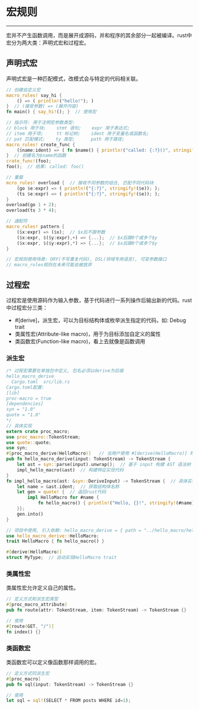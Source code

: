 # 宏规则
---

宏并不产生函数调用，而是展开成源码，并和程序的其余部分一起被编译。rust中宏分为两大类：声明式宏和过程宏。

## 声明式宏

声明式宏是一种匹配模式，改模式会与特定的代码相关联。

```rust
// 创建自定义宏
macro_rules! say_hi { 
    () => ( println!("hello!"); )
}  // (接受参数) => (展开内容)
fn main() { say_hi!(); }  // 使用宏

// 指示符: 用于注明宏参数类型:
// block 用于块;    stmt 语句;    expr 用于表达式;
// item 用于项;     tt 标记树;    ident 用于变量名或函数名;
// pat 匹配模式;    ty 类型;      path 用于路径;
macro_rules! create_func {
    ($name:ident) => ( fn $name() { println!("called: {:?}()", stringify!($name)); })
}  // 创建名为$name的函数
crate_func!(foo);
foo();  // 结果: called: foo()

// 重载
mcro_rules! overload {  // 接收不同参数的组合, 匹配不同代码块
    (go $e:expr) => ( println!("{:?}", stringify!($e)); );
    (ts $e:expr) => ( println!("{:?}", stringify!($e)); );
}
overload(go 1 + 2);
overload(ts 3 * 4);

// 通配符
macro_rules! pattern {
    ($x:expr) => ($x);  // $x后不跟参数
    ($x:expr, $($y:expr),+) => {...};  // $x后跟0个或多个$y
    ($x:expr, $($y:expr),*) => {...};  // $x后跟0个或多个$y
}

// 宏规则使用场景: DRY(不写重复代码), DSL(领域专用语言), 可变参数接口
// macro_rules规则在未来可能会被放弃
```

## 过程宏

过程宏是使用源码作为输入参数，基于代码进行一系列操作后输出新的代码。rust中过程宏分三类：
* #[derive]，派生宏，可以为目标结构体或枚举派生指定的代码，如: Debug trait
* 类属性宏(Attribute-like macro)，用于为目标添加自定义的属性
* 类函数宏(Function-like macro)，看上去就像是函数调用

### 派生宏

```rust
/* 过程宏需要在单独包中定义, 包名必须以derive为后缀
hello_macro_derive
  Cargo.toml  src/lib.rs
Cargo.toml配置:
[lib]
proc-macro = true
[dependencies]
syn = "1.0"
quote = "1.0"
*/
// 具体实现
extern crate proc_macro;
use proc_macro::TokenStream;
use quote::quote;
use syn;
#[proc_macro_derive(HelloMacro)]   // 当用户使用 #[derive(HelloMacro)] 时, hello_macro_derive会被调用
pub fn hello_macro_derive(input: TokenStream) -> TokenStream {
    let ast = syn::parse(input).unwrap();  // 基于 input 构建 AST 语法树
    impl_hello_macro(&ast)  // 构建特征实现代码
}
fn impl_hello_macro(ast: &syn::DeriveInput) -> TokenStream {  // 具体实现
    let name = &ast.ident;  // 获取结构体名称
    let gen = quote! {  // 返回rust代码
        impl HelloMacro for #name {
            fn hello_macro() { println!("Hello, {}!", stringify!(#name)); }
    }};
    gen.into()
}

// 项目中使用, 引入依赖: hello_macro_derive = { path = "../hello_macro/hello_macro_derive" }
use hello_macro_derive::HelloMacro;
trait HelloMacro { fn hello_macro() }

#[derive(HelloMacro)]
struct MyType;  // 自动实现HelloMacro trait
```

### 类属性宏

类属性宏允许定义自己的属性。

```rust
// 定义方式和派生宏类型
#[proc_macro_attribute]
pub fn route(attr: TokenStream, item: TokenStream) -> TokenStream {}

// 使用
#[route(GET, "/")]
fn index() {}
```

### 类函数宏

类函数宏可以定义像函数那样调用的宏。

```rust
// 定义方式同派生宏
#[proc_macro]
pub fn sql(input: TokenStream) -> TokenStream {}

// 使用
let sql = sql!(SELECT * FROM posts WHERE id=1);
```